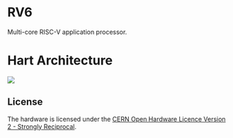 # RV6
Multi-core RISC-V application processor.

# Hart Architecture
<img src="./doc/core-schematic.png">

## License
The hardware is licensed under the [CERN Open Hardware Licence Version 2 - Strongly Reciprocal](https://ohwr.org/cern_ohl_s_v2.txt).
